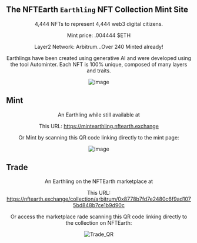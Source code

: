 ## The NFTEarth `Earthling` NFT Collection Mint Site

<div align="center">

4,444 NFTs to represent 4,444 web3 digital citizens. 

Mint price: .004444 $ETH 

Layer2 Network: Arbitrum...Over 240 Minted already!

Earthlings have been created using generative AI and were developed using the tool Autominter. Each NFT is 100% unique, composed of many layers and traits.

![image](https://github.com/NFTEarth/earthling-minting-nft-app/assets/29180454/d84bfaa1-7764-4356-bb83-04c05bd087a3)

</div>

## Mint 

<div align="center">

An Earthling while still available at <br>

This URL: https://mintearthling.nftearth.exchange </br>

Or Mint by scanning this QR code linking directly to the mint page:

![image](https://github.com/NFTEarth/earthling-minting-nft-app/assets/29180454/1ec0dd24-6d87-4605-89d1-0d163d97197b)

</div>

## Trade 

<div align="center">

An Earthling on the NFTEarth marketplace at <br> 

This URL: https://nftearth.exchange/collection/arbitrum/0x8778b7fd7e2480c6f9ad1075bd848b7ce1b9d90c <br/>

Or access the marketplace rade scanning this QR code linking directly to the collection on NFTEarth:

![Trade_QR](https://github.com/NFTEarth/earthling-minting-nft-app/assets/29180454/8c71120b-11b0-4aa2-8a50-9a37b76ef851)

</div>
